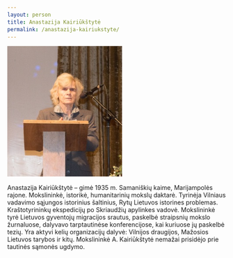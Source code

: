 ```yaml
---
layout: person
title: Anastazija Kairiūkštytė
permalink: /anastazija-kairiukstyte/
---
```



<img alt="Anastazija Kairiūkštytė" src="/img/people/anastazija-kairiukstyte.jpg" src-gp="{{site.pageurl}}/img/people/anastazija-kairiukstyte.jpg">

Anastazija Kairiūkštytė – gimė 1935 m. Samaniškių kaime, Marijampolės rajone. Mokslininkė, istorikė, humanitarinių mokslų daktarė. Tyrinėja Vilniaus vadavimo sąjungos istorinius šaltinius, Rytų Lietuvos istorines problemas. Kraštotyrininkų ekspedicijų po Skriaudžių apylinkes vadovė. Mokslininkė tyrė Lietuvos gyventojų migracijos srautus, paskelbė straipsnių mokslo žurnaluose, dalyvavo tarptautinėse konferencijose, kai kuriuose jų paskelbė tezių. Yra aktyvi kelių organizacijų dalyvė: Vilnijos draugijos, Mažosios Lietuvos tarybos ir kitų. Mokslininkė A. Kairiūkštytė nemažai prisidėjo prie tautinės sąmonės ugdymo.


